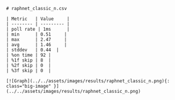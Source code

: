 
    # raphnet_classic_n.csv

    | Metric   | Value     |
    | -------- | --------- |
    | poll rate | 1ms      |
    | min      | 0.51     |
    | max      | 2.47     |
    | avg      | 1.46     |
    | stddev   | 0.44  |
    | %on time | 92 |
    | %1f skip | 8  |
    | %2f skip | 0  |
    | %3f skip | 0  |

    [![Graph](../../assets/images/results/raphnet_classic_n.png){: class="big-image" }](../../assets/images/results/raphnet_classic_n.png)

    